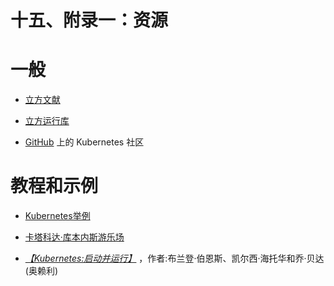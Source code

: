 # 十五、附录一：资源

# 一般

*   [立方文献](https://kubernetes.io/docs/home/)

*   [立方运行库](https://github.com/kubernetes/kubernetes/)

*   [GitHub](https://github.com/kubernetes/community/) 上的 Kubernetes 社区

# 教程和示例

*   [Kubernetes举例](http://kubernetesbyexample.com)

*   [卡塔科达·库本内斯游乐场](https://www.katacoda.com/courses/kubernetes/playground)

*   [*【Kubernetes:启动并运行】*](http://shop.oreilly.com/product/0636920043874.do) ，作者:布兰登·伯恩斯、凯尔西·海托华和乔·贝达(奥赖利)